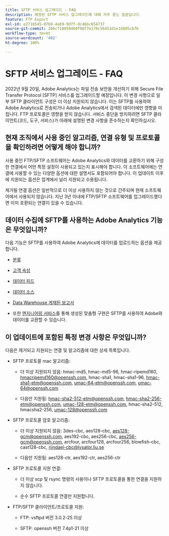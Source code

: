 ```yaml
---
title: SFTP 서비스 업그레이드 - FAQ
description: 예정된 SFTP 서비스 업그레이드에 대해 자주 묻는 질문입니다.
feature: FTP Export
exl-id: e271b545-0769-4a69-9d7f-dc46bc654737
source-git-commit: 266cf18050d60f08f7e170c56453d1e1d805cb7b
workflow-type: tm+mt
source-wordcount: '402'
ht-degree: 100%

---
```


# SFTP 서비스 업그레이드 - FAQ

2022년 9월 20일, Adobe Analytics는 파일 전송 보안을 개선하기 위해 Secure File Transfer Protocol [SFTP] 서비스를 업그레이드할 예정입니다. 이 변경 사항으로 일부 SFTP 클라이언트 구성은 더 이상 지원되지 않습니다. 이는 SFTP를 사용하여 Adobe Analytics로 전송되거나 Adobe Analytics에서 검색된 데이터에만 영향을 미칩니다. FTP 프로토콜은 영향을 받지 않습니다. 서비스 중단을 방지하려면 SFTP 클라이언트(코드, 도구, 서비스)가 아래에 설명된 변경 사항을 준수하는지 확인하십시오.

## 현재 조직에서 사용 중인 알고리즘, 연결 유형 및 프로토콜을 확인하려면 어떻게 해야 합니까?

사용 중인 FTP/SFTP 소프트웨어는 Adobe Analytics와 데이터를 교환하기 위해 구성한 연결에서 어떤 특정 설정이 사용되고 있는지 표시해야 합니다. 이 소프트웨어에는 연결에 사용할 수 있는 다양한 옵션에 대한 설명서도 포함되어야 합니다. 이 업데이트 이후에 지원되는 옵션은 업계에서 널리 지원되고 수용됩니다.

제거될 연결 옵션은 일반적으로 더 이상 사용하지 않는 것으로 간주되며 현재 소프트웨어에서 사용되지 않습니다. 지난 3년 이내에 FTP/SFTP 소프트웨어를 업그레이드했다면 이미 호환되는 연결이 있을 수 있습니다.

## 데이터 수집에 SFTP를 사용하는 Adobe Analytics 기능은 무엇입니까?

다음 기능은 SFTP를 사용하여 Adobe Analytics에 데이터를 업로드하는 옵션을 제공합니다.

* [분류](https://experienceleague.adobe.com/docs/analytics/export/ftp-and-sftp/set-up-ftp-accounts/ftp-saint.html?lang=ko)

* [고객 속성](https://experienceleague.adobe.com/docs/core-services/interface/services/customer-attributes/attributes.html?lang=ko)

* [데이터 피드](https://experienceleague.adobe.com/docs/analytics/export/ftp-and-sftp/set-up-ftp-accounts/ftp-datafeeds.html?lang=ko-KR)

* [데이터 소스](https://experienceleague.adobe.com/docs/analytics/export/ftp-and-sftp/set-up-ftp-accounts/ftp-datasources.html?lang=ko-KR)

* [Data Warehouse 게재된 보고서](https://experienceleague.adobe.com/docs/analytics/export/ftp-and-sftp/set-up-ftp-accounts/ftp-dw-reports.html?lang=ko-KR)

* 또한 [엔지니어링 서비스](https://experienceleague.adobe.com/docs/analytics/export/ftp-and-sftp/set-up-ftp-accounts/ftp-eng-services.html?lang=ko-KR)를 통해 생성된 맞춤형 구현은 SFTP를 사용하여 Adobe와 데이터를 교환할 수 있습니다.

## 이 업데이트에 포함된 특정 변경 사항은 무엇입니까?

다음은 제거되고 지원되는 연결 및 알고리즘에 대한 상세 목록입니다.

* SFTP 프로토콜 mac 알고리즘:

   * 더 이상 지원되지 않음: hmac-md5, hmac-md5-96, hmac-ripemd160, hmacripemd160@openssh.com, hmac-sha1, hmac-sha1-96, hmac-sha1-etm@openssh.com, umac-64-etm@openssh.com, umac-64@openssh.com

   * 다음만 지원됨: hmac-sha2-512-etm@openssh.com, hmac-sha2-256-etm@openssh.com, umac-128-etm@openssh.com, hmac-sha2-512, hmacsha2-256, umac-128@openssh.com

* SFTP 프로토콜 암호 알고리즘:

   * 더 이상 지원되지 않음: 3des-cbc, aes128-cbc, aes128-gcm@openssh.com, aes192-cbc, aes256-cbc, aes256-gcm@openssh.com, arcfour, arcfour128, arcfour256, blowfish-cbc, cast128-cbc, rijndael-cbc@lysator.liu.se

   * 다음만 지원됨: aes128-ctr, aes192-ctr, aes256-ctr

* SFTP 프로토콜 지원 연결:

   * 더 이상 scp 및 rsync 명령의 사용이나 SFTP 프로토콜을 통한 연결을 지원하지 않습니다.

   * 순수 SFTP 프로토콜 연결만 지원합니다.

* FTP/SFTP 클라이언트/프로토콜 지원:

   * FTP: vsftpd 버전 3.0.2-25 이상

   * SFTP: openssh 버전 7.4p1-21 이상
